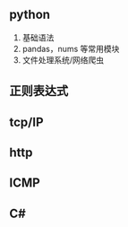 ## python
1. 基础语法
2. pandas，nums 等常用模块
3. 文件处理系统/网络爬虫

## 正则表达式

## tcp/IP

## http

## ICMP

## C# 







